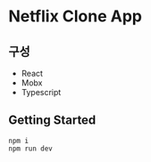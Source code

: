 # Netflix Clone App

## 구성 

* React
* Mobx
* Typescript

## Getting Started 

```shell script
npm i 
npm run dev
```

